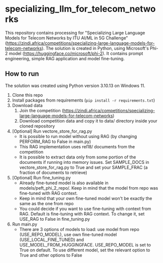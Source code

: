 # specializing_llm_for_telecom_networks
This repository contains processing for "Specializing Large Language Models for Telecom Networks by ITU AI/ML in 5G
Challenge" (https://zindi.africa/competitions/specializing-large-language-models-for-telecom-networks).
The solution is created in Python, using Microsoft's Phi-2 model (https://huggingface.co/microsoft/phi-2).
It contains prompt engineering, simple RAG application and model fine-tuning.

## How to run
The solution was created using Python version 3.10.13 on Windows 11.

1. Clone this repo
2. Install packages from requirements (`pip install -r requirements.txt`)
3. Download data
   1. Join the competition (https://zindi.africa/competitions/specializing-large-language-models-for-telecom-networks)
   2. Download competition data and copy it to data/ directory inside your cloned repository
5. [Optional] Run vectore_store_for_rag.py
    * It is possible to run model without using RAG (by changing PERFORM_RAG to False in main.py)
    * This RAG implementation uses rel18/ documents from the competition
    * It is possible to extract data only from some portion of the documents if running into memory issues. Set
 SAMPLE_DOCS in vectore_store_for_rag.py to True and set your SAMPLE_FRAC (a fraction of documents to retrieve)
6. [Optional] Run fine_tuning.py
   * Already fine-tuned model is also available in models/peft_phi_2_repo/. Keep in mind that the model from repo was
 fine-tuned with RAG context.
   * Keep in mind that your own fine-tuned model won't be exactly the same as the one from repo
   * You could decide if you want to use fine-tuning with context from RAG. Default is fine-tuning with RAG context. To
 change it, set USE_RAG to False in fine_tuning.py
7. Run main.py
   * There are 3 options of models to load: use model from repo (USE_REPO_MODEL), use own fine-tuned model
 (USE_LOCAL_FINE_TUNED) and USE_MODEL_FROM_HUGGINGFACE. USE_REPO_MODEL is set to True on default. To use different
 model, set the relevant option to True and other options to False
